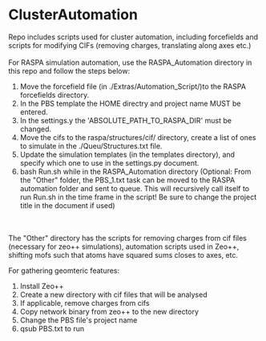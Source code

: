 # ClusterAutomation
Repo includes scripts used for cluster automation, including forcefields and scripts for modifying CIFs (removing charges, translating along axes etc.)
<br>
<br>
For RASPA simulation automation, use the RASPA_Automation directory in this repo and follow the steps below:
<ol>
<li>Move the forcefield file (in ./Extras/Automation_Script/)to the RASPA forcefields directory.</li>
<li>In the PBS template the HOME directry and project name MUST be entered.</li>
<li>In the settings.y the 'ABSOLUTE_PATH_TO_RASPA_DIR' must be changed.</li>
<li>Move the cifs to the raspa/structures/cif/ directory, create a list of ones to simulate in the ./Queu/Structures.txt file.</li>
<li>Update the simulation templates (in the templates directory), and specify which one to use in the settings.py document.</li>
<li>bash Run.sh while in the RASPA_Automation directory (Optional: From the "Other" folder, the PBS_1.txt task can be moved to the RASPA automation folder and sent to queue. This will recursively call itself to run Run.sh in the time frame in the script! Be sure to change the project title in the document if used)</li>
</ol>



<br>
<br>
The "Other" directory has the scripts for removing charges from cif files (necessary for zeo++ simulations), automation scripts used in Zeo++, shifting mofs such that atoms have squared sums closes to axes, etc. 
<br>


For gathering geomteric features:
<ol>
<li> Install Zeo++</li>
<li> Create a new directory with cif files that will be analysed</li>
<li> If applicable, remove charges from cifs</li>
<li> Copy network binary from zeo++ to the new directory</li>
<li>Change the PBS file's project name</li>
<li> qsub PBS.txt to run</li>
</ol>

